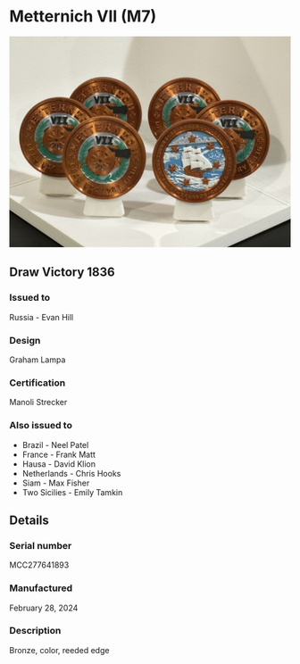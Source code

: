 
# Metternich VII (M7)

![Metternich VII (M7) Coins](m7-coins.jpg)

## Draw Victory 1836

### Issued to

Russia - Evan Hill

### Design

Graham Lampa

### Certification

Manoli Strecker

### Also issued to

* Brazil - Neel Patel
* France - Frank Matt
* Hausa - David Klion
* Netherlands - Chris Hooks
* Siam - Max Fisher
* Two Sicilies - Emily Tamkin

## Details

### Serial number

MCC277641893

### Manufactured
February 28, 2024

### Description

Bronze, color, reeded edge
